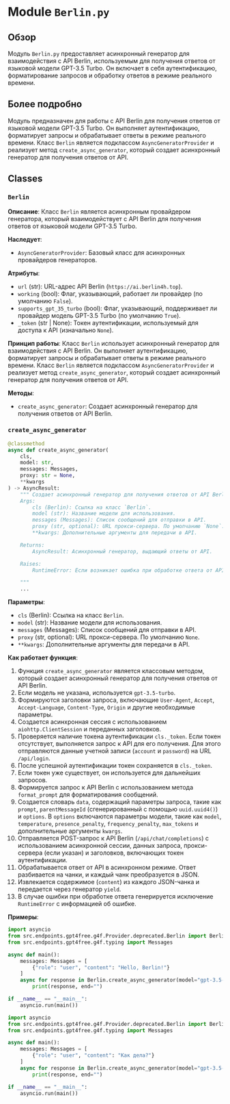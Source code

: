 # Module `Berlin.py`

## Обзор

Модуль `Berlin.py` предоставляет асинхронный генератор для взаимодействия с API Berlin, используемым для получения ответов от языковой модели GPT-3.5 Turbo. Он включает в себя аутентификацию, форматирование запросов и обработку ответов в режиме реального времени.

## Более подробно

Модуль предназначен для работы с API Berlin для получения ответов от языковой модели GPT-3.5 Turbo. Он выполняет аутентификацию, форматирует запросы и обрабатывает ответы в режиме реального времени. Класс `Berlin` является подклассом `AsyncGeneratorProvider` и реализует метод `create_async_generator`, который создает асинхронный генератор для получения ответов от API.

## Classes

### `Berlin`

**Описание**: Класс `Berlin` является асинхронным провайдером генератора, который взаимодействует с API Berlin для получения ответов от языковой модели GPT-3.5 Turbo.

**Наследует**:
- `AsyncGeneratorProvider`: Базовый класс для асинхронных провайдеров генераторов.

**Атрибуты**:
- `url` (str): URL-адрес API Berlin (`https://ai.berlin4h.top`).
- `working` (bool): Флаг, указывающий, работает ли провайдер (по умолчанию `False`).
- `supports_gpt_35_turbo` (bool): Флаг, указывающий, поддерживает ли провайдер модель GPT-3.5 Turbo (по умолчанию `True`).
- `_token` (str | None): Токен аутентификации, используемый для доступа к API (изначально `None`).

**Принцип работы**:
Класс `Berlin` использует асинхронный генератор для взаимодействия с API Berlin. Он выполняет аутентификацию, форматирует запросы и обрабатывает ответы в режиме реального времени. Класс `Berlin` является подклассом `AsyncGeneratorProvider` и реализует метод `create_async_generator`, который создает асинхронный генератор для получения ответов от API.

**Методы**:
- `create_async_generator`: Создает асинхронный генератор для получения ответов от API Berlin.

### `create_async_generator`

```python
@classmethod
async def create_async_generator(
    cls,
    model: str,
    messages: Messages,
    proxy: str = None,
    **kwargs
) -> AsyncResult:
    """ Создает асинхронный генератор для получения ответов от API Berlin.
    Args:
        cls (Berlin): Ссылка на класс `Berlin`.
        model (str): Название модели для использования.
        messages (Messages): Список сообщений для отправки в API.
        proxy (str, optional): URL прокси-сервера. По умолчанию `None`.
        **kwargs: Дополнительные аргументы для передачи в API.

    Returns:
        AsyncResult: Асинхронный генератор, выдающий ответы от API.

    Raises:
        RuntimeError: Если возникает ошибка при обработке ответа от API.

    """
    ...
```

**Параметры**:
- `cls` (Berlin): Ссылка на класс `Berlin`.
- `model` (str): Название модели для использования.
- `messages` (Messages): Список сообщений для отправки в API.
- `proxy` (str, optional): URL прокси-сервера. По умолчанию `None`.
- `**kwargs`: Дополнительные аргументы для передачи в API.

**Как работает функция**:
1. Функция `create_async_generator` является классовым методом, который создает асинхронный генератор для получения ответов от API Berlin.
2. Если модель не указана, используется `gpt-3.5-turbo`.
3. Формируются заголовки запроса, включающие `User-Agent`, `Accept`, `Accept-Language`, `Content-Type`, `Origin` и другие необходимые параметры.
4. Создается асинхронная сессия с использованием `aiohttp.ClientSession` и переданных заголовков.
5. Проверяется наличие токена аутентификации `cls._token`. Если токен отсутствует, выполняется запрос к API для его получения. Для этого отправляются данные учетной записи (`account` и `password`) на URL `/api/login`.
6. После успешной аутентификации токен сохраняется в `cls._token`.
7. Если токен уже существует, он используется для дальнейших запросов.
8. Формируется запрос к API Berlin с использованием метода `format_prompt` для форматирования сообщений.
9. Создается словарь `data`, содержащий параметры запроса, такие как `prompt`, `parentMessageId` (сгенерированный с помощью `uuid.uuid4()`) и `options`. В `options` включаются параметры модели, такие как `model`, `temperature`, `presence_penalty`, `frequency_penalty`, `max_tokens` и дополнительные аргументы `kwargs`.
10. Отправляется POST-запрос к API Berlin (`/api/chat/completions`) с использованием асинхронной сессии, данных запроса, прокси-сервера (если указан) и заголовков, включающих токен аутентификации.
11. Обрабатывается ответ от API в асинхронном режиме. Ответ разбивается на чанки, и каждый чанк преобразуется в JSON.
12. Извлекается содержимое (`content`) из каждого JSON-чанка и передается через генератор `yield`.
13. В случае ошибки при обработке ответа генерируется исключение `RuntimeError` с информацией об ошибке.

**Примеры**:

```python
import asyncio
from src.endpoints.gpt4free.g4f.Provider.deprecated.Berlin import Berlin
from src.endpoints.gpt4free.g4f.typing import Messages

async def main():
    messages: Messages = [
        {"role": "user", "content": "Hello, Berlin!"}
    ]
    async for response in Berlin.create_async_generator(model="gpt-3.5-turbo", messages=messages):
        print(response, end="")

if __name__ == "__main__":
    asyncio.run(main())
```

```python
import asyncio
from src.endpoints.gpt4free.g4f.Provider.deprecated.Berlin import Berlin
from src.endpoints.gpt4free.g4f.typing import Messages

async def main():
    messages: Messages = [
        {"role": "user", "content": "Как дела?"}
    ]
    async for response in Berlin.create_async_generator(model="gpt-3.5-turbo", messages=messages):
        print(response, end="")

if __name__ == "__main__":
    asyncio.run(main())